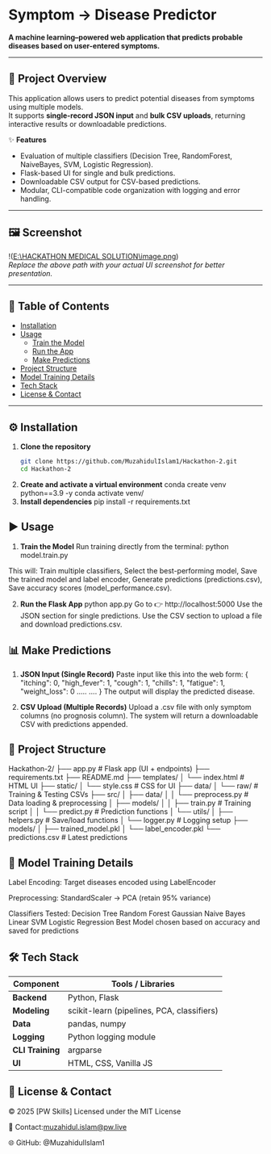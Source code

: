 # Symptom → Disease Predictor

**A machine learning–powered web application that predicts probable diseases based on user-entered symptoms.**

---

## 🚀 Project Overview

This application allows users to predict potential diseases from symptoms using multiple models.  
It supports **single-record JSON input** and **bulk CSV uploads**, returning interactive results or downloadable predictions.

✨ **Features**
- Evaluation of multiple classifiers (Decision Tree, RandomForest, NaiveBayes, SVM, Logistic Regression).  
- Flask-based UI for single and bulk predictions.  
- Downloadable CSV output for CSV-based predictions.  
- Modular, CLI-compatible code organization with logging and error handling.  

---

## 🖼️ Screenshot

!([E:\HACKATHON MEDICAL SOLUTION\image.png](https://github.com/MuzahidulIslam1/Hackathon-2/blob/main/image.png))  
_Replace the above path with your actual UI screenshot for better presentation._

---

## 📑 Table of Contents

- [Installation](#installation)  
- [Usage](#usage)  
  - [Train the Model](#train-the-model)  
  - [Run the App](#run-the-app)  
  - [Make Predictions](#make-predictions)  
- [Project Structure](#project-structure)  
- [Model Training Details](#model-training-details)  
- [Tech Stack](#tech-stack)  
- [License & Contact](#license--contact)  

---

## ⚙️ Installation

1. **Clone the repository**
   ```bash
   git clone https://github.com/MuzahidulIslam1/Hackathon-2.git
   cd Hackathon-2
2. **Create and activate a virtual environment**
   conda create venv python==3.9 -y
   conda activate venv/
3. **Install dependencies**
   pip install -r requirements.txt

## ▶️ Usage
1. **Train the Model**
   Run training directly from the terminal:
   python model.train.py

This will:
Train multiple classifiers,
Select the best-performing model,
Save the trained model and label encoder,
Generate predictions (predictions.csv),
Save accuracy scores (model_performance.csv).

2. **Run the Flask App**
   python app.py
Go to 👉 http://localhost:5000
Use the JSON section for single predictions.
Use the CSV section to upload a file and download predictions.csv.

## 📊 Make Predictions

1. **JSON Input (Single Record)**
Paste input like this into the web form:
{
  "itching": 0,
  "high_fever": 1,
  "cough": 1,
  "chills": 1,
  "fatigue": 1,
  "weight_loss": 0
  .....
  ....
}
The output will display the predicted disease.

2. **CSV Upload (Multiple Records)**
Upload a .csv file with only symptom columns (no prognosis column).
The system will return a downloadable CSV with predictions appended.

## 📂 Project Structure
Hackathon-2/
├── app.py                  # Flask app (UI + endpoints)
├── requirements.txt
├── README.md
├── templates/
│   └── index.html          # HTML UI
├── static/
│   └── style.css           # CSS for UI
├── data/
│   └── raw/                # Training & Testing CSVs
├── src/
│   ├── data/
│   │   └── preprocess.py   # Data loading & preprocessing
│   ├── models/
│   │   ├── train.py        # Training script
│   │   └── predict.py      # Prediction functions
│   └── utils/
│       ├── helpers.py      # Save/load functions
│       └── logger.py       # Logging setup
├── models/
│   ├── trained_model.pkl
│   └── label_encoder.pkl
└── predictions.csv         # Latest predictions


## 🤖 Model Training Details
Label Encoding: Target diseases encoded using LabelEncoder

Preprocessing: StandardScaler → PCA (retain 95% variance)

Classifiers Tested:
  Decision Tree
  Random Forest
  Gaussian Naive Bayes
  Linear SVM
  Logistic Regression
Best Model chosen based on accuracy and saved for predictions

## 🛠️ Tech Stack
| Component        | Tools / Libraries                          |
| ---------------- | ------------------------------------------ |
| **Backend**      | Python, Flask                              |
| **Modeling**     | scikit-learn (pipelines, PCA, classifiers) |
| **Data**         | pandas, numpy                              |
| **Logging**      | Python logging module                      |
| **CLI Training** | argparse                                   |
| **UI**           | HTML, CSS, Vanilla JS                      |


## 📜 License & Contact
© 2025 [PW Skills]
Licensed under the MIT License

📧 Contact:muzahidul.islam@pw.live

🌐 GitHub: @MuzahidulIslam1
